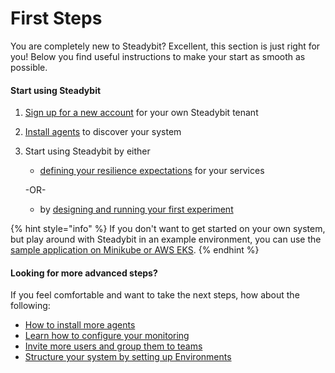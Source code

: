 # First Steps

You are completely new to Steadybit? Excellent, this section is just right for you! Below you find useful instructions to make your start as smooth as possible.

#### Start using Steadybit

1. [Sign up for a new account](https://www.steadybit.com/get-started/) for your own Steadybit tenant
2. [Install agents](quick-start/set-up-agents.md) to discover your system
3.  Start using Steadybit by either

    * [defining your resilience expectations](quick-start/define-resilience-expectations.md) for your services

    \-OR-

    * by [designing and running your first experiment](quick-start/run-experiment.md)

{% hint style="info" %}
If you don't want to get started on your own system, but play around with Steadybit in an example environment, you can use the [sample application on Minikube or AWS EKS](quick-start/deploy-example-application.md).
{% endhint %}

#### Looking for more advanced steps?

If you feel comfortable and want to take the next steps, how about the following:

* [How to install more agents](install-and-configure/install-agents/README.md)
* [Learn how to configure your monitoring](install-and-configure/configure-monitoring/README.md)
* [Invite more users and group them to teams](install-and-configure/manage-teams-and-users/README.md)
* [Structure your system by setting up Environments](install-and-configure/manage-environments/README.md)
